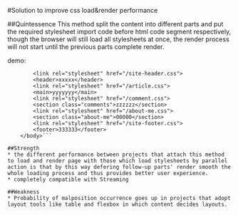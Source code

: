 #Solution to improve css load&render performance

##Quintessence
This method split the content into different parts and put the required stylesheet import code before html code segment respectively, though the browser will still load all stylesheets at once, the render process will not start until the previous parts complete render.

demo:
```	<body>
		<link rel="stylesheet" href="/site-header.css">
		<header>xxxxx</header>
		<link rel="stylesheet" href="/article.css">
		<main>yyyyyyy</main>
		<link rel="stylesheet" href="/comment.css">
		<section class="comments">zzzzzz</section>
		<link rel="stylesheet" href="/about-me.css">
		<section class="about-me">00000</section>
		<link rel="stylesheet" href="/site-footer.css">
		<footer>333333</footer>
	</body>```

##Strength
* the different performance between projects that attach this method to load and render page with those which load stylesheets by parallel action is that by this way defering follow-up parts' render smooth the whole loading process and thus provides better user experience.
* completely compatible with Streaming

##Weakness
* Probability of malposition occurrence goes up in projects that adopt layout tools like table and flexbox in which content decides layouts.